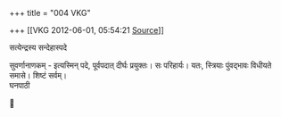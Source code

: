 +++
title = "004 VKG"

+++
[[VKG	2012-06-01, 05:54:21 [Source](https://groups.google.com/g/bvparishat/c/GdWN3LHEOfk)]]



सत्येन्द्रस्य सन्देहास्पदे

सुवर्णानाणकम् - इत्यस्मिन् पदे, पूर्वपदात् दीर्घः प्रयुक्तः। सः परिहार्यः। यतः, स्त्रियाः पुंवद्भावः विधीयते समासे। शिष्टं सर्वम्।  
घनपाठी



